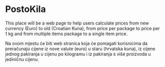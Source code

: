 # PostoKila

This place will be a web page to help users calculate prices from new currency (Euro) to old (Croatian Kuna), from price per package to price per 1 kg and from multiple items package to a single item price.

Na ovom mjestu će biti web stranica koja će pomagati korisnicima da preračunaju cijene iz nove valute (euro) u staru (hrvatska kuna), iz cijene jednog pakiranja u cijenu po kilogramu i iz pakiranja s više proizvoda u jediničnu cijenu.
